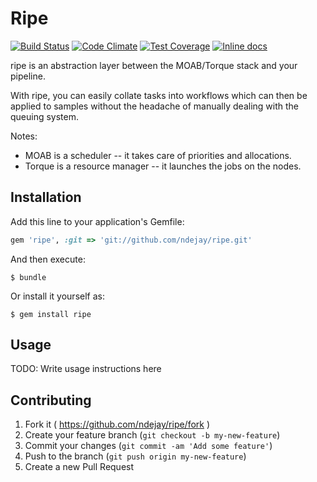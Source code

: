 # Ripe
[![Build Status](https://travis-ci.org/ndejay/ripe.svg)](https://travis-ci.org/ndejay/ripe)
[![Code Climate](https://codeclimate.com/github/ndejay/ripe/badges/gpa.svg)](https://codeclimate.com/github/ndejay/ripe)
[![Test Coverage](https://codeclimate.com/github/ndejay/ripe/badges/coverage.svg)](https://codeclimate.com/github/ndejay/ripe)
[![Inline docs](http://inch-ci.org/github/ndejay/ripe.svg?branch=master)](http://inch-ci.org/github/ndejay/ripe)

ripe is an abstraction layer between the MOAB/Torque stack and your pipeline.

With ripe, you can easily collate tasks into workflows which can then be
applied to samples without the headache of manually dealing with the queuing
system.

Notes:

- MOAB is a scheduler -- it takes care of priorities and allocations.
- Torque is a resource manager -- it launches the jobs on the nodes.

## Installation

Add this line to your application's Gemfile:

```ruby
gem 'ripe', :git => 'git://github.com/ndejay/ripe.git'
```

And then execute:

    $ bundle

Or install it yourself as:

    $ gem install ripe

## Usage

TODO: Write usage instructions here

## Contributing

1. Fork it ( https://github.com/ndejay/ripe/fork )
2. Create your feature branch (`git checkout -b my-new-feature`)
3. Commit your changes (`git commit -am 'Add some feature'`)
4. Push to the branch (`git push origin my-new-feature`)
5. Create a new Pull Request
